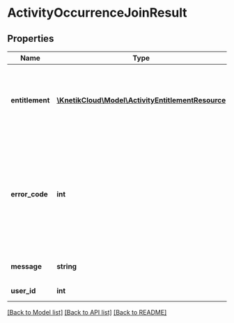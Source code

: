 # ActivityOccurrenceJoinResult

## Properties
Name | Type | Description | Notes
------------ | ------------- | ------------- | -------------
**entitlement** | [**\KnetikCloud\Model\ActivityEntitlementResource**](ActivityEntitlementResource.md) | The details on the entitlement object needed to enter the occurrence (if any) | [optional] 
**error_code** | **int** | Zero if the user was/could be added to the occurrence. Jsapi error code indicating the reason of the failure otherwise | 
**message** | **string** | An error message if failure | [optional] 
**user_id** | **int** | The user&#39;s id | 

[[Back to Model list]](../README.md#documentation-for-models) [[Back to API list]](../README.md#documentation-for-api-endpoints) [[Back to README]](../README.md)


